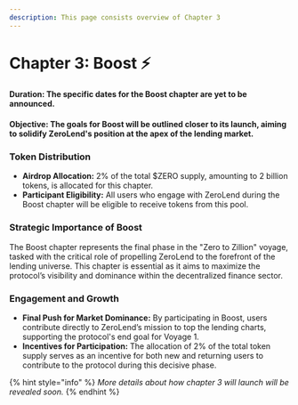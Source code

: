 ```yaml
---
description: This page consists overview of Chapter 3
---
```


# Chapter 3: Boost ⚡

#### **Duration:** The specific dates for the Boost chapter are yet to be announced.

#### **Objective:** The goals for Boost will be outlined closer to its launch, aiming to solidify ZeroLend's position at the apex of the lending market.

### **Token Distribution**

* **Airdrop Allocation:** 2% of the total $ZERO supply, amounting to 2 billion tokens, is allocated for this chapter.
* **Participant Eligibility:** All users who engage with ZeroLend during the Boost chapter will be eligible to receive tokens from this pool.

### **Strategic Importance of Boost**

The Boost chapter represents the final phase in the "Zero to Zillion" voyage, tasked with the critical role of propelling ZeroLend to the forefront of the lending universe. This chapter is essential as it aims to maximize the protocol’s visibility and dominance within the decentralized finance sector.

### **Engagement and Growth**

* **Final Push for Market Dominance:** By participating in Boost, users contribute directly to ZeroLend’s mission to top the lending charts, supporting the protocol's end goal for Voyage 1.
* **Incentives for Participation:** The allocation of 2% of the total token supply serves as an incentive for both new and returning users to contribute to the protocol during this decisive phase.

{% hint style="info" %}
_More details about how chapter 3 will launch will be revealed soon._
{% endhint %}
